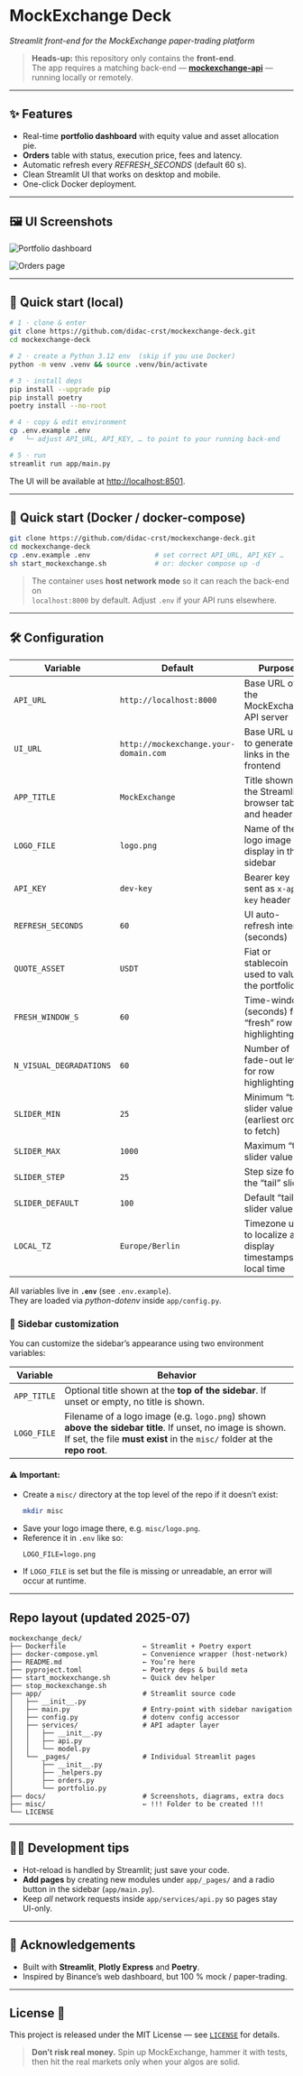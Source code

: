 # MockExchange Deck  
*Streamlit front-end for the MockExchange paper-trading platform*

> **Heads-up:** this repository only contains the **front-end**.  
> The app requires a matching back-end — [**mockexchange-api**](https://github.com/didac-crst/mockexchange-api) — running locally or remotely.

---

## ✨ Features  

*   Real-time **portfolio dashboard** with equity value and asset allocation pie.  
*   **Orders** table with status, execution price, fees and latency.  
*   Automatic refresh every *REFRESH_SECONDS* (default 60 s).  
*   Clean Streamlit UI that works on desktop and mobile.  
*   One-click Docker deployment.

---

## 🖼️ UI Screenshots 

![Portfolio dashboard](./docs/img/portfolio_page.png)

![Orders page](./docs/img/orders_page.png)

---

## 🚀 Quick start (local)

```bash
# 1 · clone & enter
git clone https://github.com/didac-crst/mockexchange-deck.git
cd mockexchange-deck

# 2 · create a Python 3.12 env  (skip if you use Docker)
python -m venv .venv && source .venv/bin/activate

# 3 · install deps
pip install --upgrade pip
pip install poetry
poetry install --no-root

# 4 · copy & edit environment
cp .env.example .env
#   └─ adjust API_URL, API_KEY, … to point to your running back-end

# 5 · run
streamlit run app/main.py
```

The UI will be available at <http://localhost:8501>.

---

## 🐳 Quick start (Docker / docker-compose)

```bash
git clone https://github.com/didac-crst/mockexchange-deck.git
cd mockexchange-deck
cp .env.example .env                # set correct API_URL, API_KEY …
sh start_mockexchange.sh            # or: docker compose up -d
```

> The container uses **host network mode** so it can reach the back-end on  
> `localhost:8000` by default. Adjust `.env` if your API runs elsewhere.

---

## 🛠️ Configuration

| Variable                 | Default                       | Purpose                                                     |
|--------------------------|-------------------------------|-------------------------------------------------------------|
| `API_URL`                | `http://localhost:8000`       | Base URL of the MockExchange API server                     |
| `UI_URL`                 | `http://mockexchange.your-domain.com` | Base URL used to generate links in the frontend     |
| `APP_TITLE`              | `MockExchange`                  | Title shown in the Streamlit browser tab and header       |
| `LOGO_FILE`              | `logo.png`                      | Name of the logo image to display in the sidebar          |
| `API_KEY`                | `dev-key`                     | Bearer key sent as `x-api-key` header                       |
| `REFRESH_SECONDS`        | `60`                          | UI auto-refresh interval (seconds)                          |
| `QUOTE_ASSET`            | `USDT`                        | Fiat or stablecoin used to value the portfolio              |
| `FRESH_WINDOW_S`         | `60`                          | Time-window (seconds) for “fresh” row highlighting          |
| `N_VISUAL_DEGRADATIONS`  | `60`                          | Number of fade-out levels for row highlighting              |
| `SLIDER_MIN`             | `25`                          | Minimum “tail” slider value (earliest orders to fetch)      |
| `SLIDER_MAX`             | `1000`                        | Maximum “tail” slider value                                 |
| `SLIDER_STEP`            | `25`                          | Step size for the “tail” slider                             |
| `SLIDER_DEFAULT`         | `100`                         | Default “tail” slider value                                 |
| `LOCAL_TZ`               | `Europe/Berlin`            | Timezone used to localize and display timestamps in local time |

All variables live in **`.env`** (see `.env.example`).  
They are loaded via *python-dotenv* inside `app/config.py`.

### 🎨 Sidebar customization

You can customize the sidebar’s appearance using two environment variables:

| Variable     | Behavior                                                                 |
|--------------|--------------------------------------------------------------------------|
| `APP_TITLE`  | Optional title shown at the **top of the sidebar**. If unset or empty, no title is shown. |
| `LOGO_FILE`  | Filename of a logo image (e.g. `logo.png`) shown **above the sidebar title**. If unset, no image is shown. If set, the file **must exist** in the `misc/` folder at the **repo root**. |

#### ⚠️ Important:
- Create a `misc/` directory at the top level of the repo if it doesn’t exist:
    ```bash
    mkdir misc
    ```
- Save your logo image there, e.g. `misc/logo.png`.
- Reference it in `.env` like so:
    ```
    LOGO_FILE=logo.png
    ```
- If `LOGO_FILE` is set but the file is missing or unreadable, an error will occur at runtime.

---

## Repo layout (updated 2025-07)  

```text
mockexchange_deck/
├── Dockerfile                   ← Streamlit + Poetry export 
├── docker-compose.yml           ← Convenience wrapper (host‑network)
├── README.md                    ← You’re here
├── pyproject.toml               ← Poetry deps & build meta
├── start_mockexchange.sh        ← Quick dev helper
├── stop_mockexchange.sh
├── app/                         # Streamlit source code
│   ├── __init__.py              
│   ├── main.py                  # Entry‑point with sidebar navigation
│   ├── config.py                # dotenv config accessor
│   ├── services/                # API adapter layer
│   │   ├── __init__.py
│   │   ├── api.py
│   │   └── model.py
│   └── _pages/                  # Individual Streamlit pages
│       ├── __init__.py
│       ├── _helpers.py
│       ├── orders.py
│       └── portfolio.py
├── docs/                        # Screenshots, diagrams, extra docs
├── misc/                        ← !!! Folder to be created !!!
└── LICENSE
```

---

## 🧑‍💻 Development tips  

*   Hot-reload is handled by Streamlit; just save your code.  
*   **Add pages** by creating new modules under `app/_pages/` and a radio  
    button in the sidebar (`app/main.py`).  
*   Keep *all* network requests inside `app/services/api.py` so pages stay  
    UI-only.

---

## 🙏 Acknowledgements  

*   Built with **Streamlit**, **Plotly Express** and **Poetry**.  
*   Inspired by Binance’s web dashboard, but 100 % mock / paper-trading.

---  

## License 🪪  

This project is released under the MIT License — see [`LICENSE`](LICENSE) for details.  

> **Don’t risk real money.**  Spin up MockExchange, hammer it with tests, then hit the real markets only when your algos are solid.